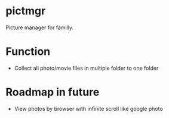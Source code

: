 # pictmgr
Picture manager for familly.

# Function
 - Collect all photo/movie files in multiple folder to one folder
 
# Roadmap in future
 - View photos by browser with infinite scroll like google photo
 
 
 
 
